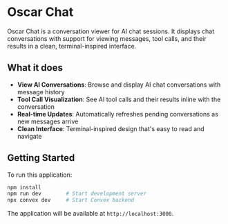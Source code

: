 # Oscar Chat

Oscar Chat is a conversation viewer for AI chat sessions. It displays chat conversations with support for viewing messages, tool calls, and their results in a clean, terminal-inspired interface.

## What it does

- **View AI Conversations**: Browse and display AI chat conversations with message history
- **Tool Call Visualization**: See AI tool calls and their results inline with the conversation
- **Real-time Updates**: Automatically refreshes pending conversations as new messages arrive
- **Clean Interface**: Terminal-inspired design that's easy to read and navigate

## Getting Started

To run this application:

```bash
npm install
npm run dev        # Start development server
npx convex dev     # Start Convex backend
```

The application will be available at `http://localhost:3000`.
